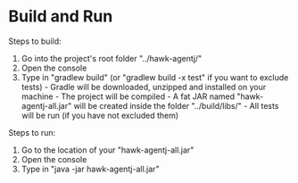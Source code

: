# Build and Run

Steps to build:
  1. Go into the project's root folder "../hawk-agentj/"
  2. Open the console
  3. Type in "gradlew build" (or "gradlew build -x test" if you want to exclude tests)
    - Gradle will be downloaded, unzipped and installed on your machine
    - The project will be compiled
    - A fat JAR named "hawk-agentj-all.jar" will be created inside the folder "../build/libs/"
    - All tests will be run (if you have not excluded them)

Steps to run:
  1. Go to the location of your "hawk-agentj-all.jar"
  2. Open the console
  3. Type in "java -jar hawk-agentj-all.jar"
